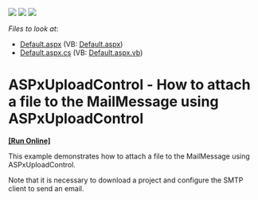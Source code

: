 <!-- default badges list -->
![](https://img.shields.io/endpoint?url=https://codecentral.devexpress.com/api/v1/VersionRange/128563348/12.1.5%2B)
[![](https://img.shields.io/badge/Open_in_DevExpress_Support_Center-FF7200?style=flat-square&logo=DevExpress&logoColor=white)](https://supportcenter.devexpress.com/ticket/details/E4131)
[![](https://img.shields.io/badge/📖_How_to_use_DevExpress_Examples-e9f6fc?style=flat-square)](https://docs.devexpress.com/GeneralInformation/403183)
<!-- default badges end -->
<!-- default file list -->
*Files to look at*:

* [Default.aspx](./CS/WebSite/Default.aspx) (VB: [Default.aspx](./VB/WebSite/Default.aspx))
* [Default.aspx.cs](./CS/WebSite/Default.aspx.cs) (VB: [Default.aspx.vb](./VB/WebSite/Default.aspx.vb))
<!-- default file list end -->
# ASPxUploadControl - How to attach a file to the MailMessage using ASPxUploadControl
<!-- run online -->
**[[Run Online]](https://codecentral.devexpress.com/e4131/)**
<!-- run online end -->


<p>This example demonstrates how to attach a file to the MailMessage using ASPxUploadControl.</p><p>Note that it is necessary to download a project and configure the SMTP client to send an email.</p>

<br/>


